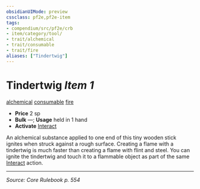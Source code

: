```yaml
---
obsidianUIMode: preview
cssclass: pf2e,pf2e-item
tags:
- compendium/src/pf2e/crb
- item/category/tool/
- trait/alchemical
- trait/consumable
- trait/fire
aliases: ["Tindertwig"]
---
```

# Tindertwig *Item 1*  
[alchemical](rules/traits/alchemical.md "Alchemical Item Trait")  [consumable](rules/traits/consumable.md "Consumable Item Trait")  [fire](rules/traits/fire.md "Fire Energy & Element Trait")  

- **Price** 2 sp
- **Bulk** —; **Usage** held in 1 hand
- **Activate** [Interact](rules/actions/interact.md)

An alchemical substance applied to one end of this tiny wooden stick ignites when struck against a rough surface. Creating a flame with a tindertwig is much faster than creating a flame with flint and steel. You can ignite the tindertwig and touch it to a flammable object as part of the same [Interact](rules/actions/interact.md) action.


---
*Source: Core Rulebook p. 554*